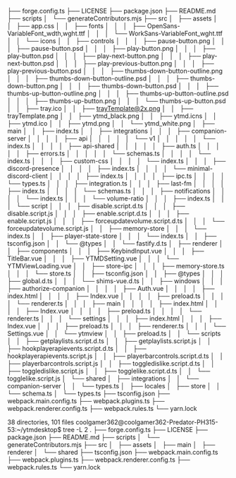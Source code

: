 ├── forge.config.ts
├── LICENSE
├── package.json
├── README.md
├── scripts
│   └── generateContributors.mjs
├── src
│   ├── assets
│   │   ├── app.css
│   │   ├── fonts
│   │   │   ├── OpenSans-VariableFont_wdth,wght.ttf
│   │   │   └── WorkSans-VariableFont_wght.ttf
│   │   └── icons
│   │       ├── controls
│   │       │   ├── pause-button.png
│   │       │   ├── pause-button.psd
│   │       │   ├── play-button.png
│   │       │   ├── play-button.psd
│   │       │   ├── play-next-button.png
│   │       │   ├── play-next-button.psd
│   │       │   ├── play-previous-button.png
│   │       │   ├── play-previous-button.psd
│   │       │   ├── thumbs-down-button-outline.png
│   │       │   ├── thumbs-down-button-outline.psd
│   │       │   ├── thumbs-down-button.png
│   │       │   ├── thumbs-down-button.psd
│   │       │   ├── thumbs-up-button-outline.png
│   │       │   ├── thumbs-up-button-outline.psd
│   │       │   ├── thumbs-up-button.png
│   │       │   └── thumbs-up-button.psd
│   │       ├── tray.ico
│   │       ├── trayTemplate@2x.png
│   │       ├── trayTemplate.png
│   │       ├── ytmd_black.png
│   │       ├── ytmd.icns
│   │       ├── ytmd.ico
│   │       ├── ytmd.png
│   │       └── ytmd_white.png
│   ├── main
│   │   ├── index.ts
│   │   ├── integrations
│   │   │   ├── companion-server
│   │   │   │   ├── api
│   │   │   │   │   └── v1
│   │   │   │   │       └── index.ts
│   │   │   │   ├── api-shared
│   │   │   │   │   ├── auth.ts
│   │   │   │   │   ├── errors.ts
│   │   │   │   │   └── schemas.ts
│   │   │   │   └── index.ts
│   │   │   ├── custom-css
│   │   │   │   └── index.ts
│   │   │   ├── discord-presence
│   │   │   │   ├── index.ts
│   │   │   │   └── minimal-discord-client
│   │   │   │       ├── index.ts
│   │   │   │       ├── ipc.ts
│   │   │   │       └── types.ts
│   │   │   ├── integration.ts
│   │   │   ├── last-fm
│   │   │   │   ├── index.ts
│   │   │   │   └── schemas.ts
│   │   │   ├── notifications
│   │   │   │   └── index.ts
│   │   │   └── volume-ratio
│   │   │       ├── index.ts
│   │   │       └── script
│   │   │           ├── disable.script.d.ts
│   │   │           ├── disable.script.js
│   │   │           ├── enable.script.d.ts
│   │   │           ├── enable.script.js
│   │   │           ├── forceupdatevolume.script.d.ts
│   │   │           └── forceupdatevolume.script.js
│   │   ├── memory-store
│   │   │   └── index.ts
│   │   ├── player-state-store
│   │   │   └── index.ts
│   │   ├── tsconfig.json
│   │   └── @types
│   │       └── fastify.d.ts
│   ├── renderer
│   │   ├── components
│   │   │   ├── KeybindInput.vue
│   │   │   ├── TitleBar.vue
│   │   │   ├── YTMDSetting.vue
│   │   │   └── YTMViewLoading.vue
│   │   ├── store-ipc
│   │   │   ├── memory-store.ts
│   │   │   └── store.ts
│   │   ├── tsconfig.json
│   │   ├── @types
│   │   │   ├── global.d.ts
│   │   │   └── shims-vue.d.ts
│   │   ├── windows
│   │   │   ├── authorize-companion
│   │   │   │   ├── Auth.vue
│   │   │   │   ├── index.html
│   │   │   │   ├── Index.vue
│   │   │   │   ├── preload.ts
│   │   │   │   └── renderer.ts
│   │   │   ├── main
│   │   │   │   ├── index.html
│   │   │   │   ├── Index.vue
│   │   │   │   ├── preload.ts
│   │   │   │   └── renderer.ts
│   │   │   └── settings
│   │   │       ├── index.html
│   │   │       ├── Index.vue
│   │   │       ├── preload.ts
│   │   │       ├── renderer.ts
│   │   │       └── Settings.vue
│   │   └── ytmview
│   │       ├── preload.ts
│   │       └── scripts
│   │           ├── getplaylists.script.d.ts
│   │           ├── getplaylists.script.js
│   │           ├── hookplayerapievents.script.d.ts
│   │           ├── hookplayerapievents.script.js
│   │           ├── playerbarcontrols.script.d.ts
│   │           ├── playerbarcontrols.script.js
│   │           ├── toggledislike.script.d.ts
│   │           ├── toggledislike.script.js
│   │           ├── togglelike.script.d.ts
│   │           └── togglelike.script.js
│   └── shared
│       ├── integrations
│       │   └── companion-server
│       │       └── types.ts
│       ├── locales
│       ├── store
│       │   └── schema.ts
│       └── types.ts
├── tsconfig.json
├── webpack.main.config.ts
├── webpack.plugins.ts
├── webpack.renderer.config.ts
├── webpack.rules.ts
└── yarn.lock

38 directories, 101 files
coolgamer362@coolgamer362-Predator-PH315-53:~/ytmdesktop$ tree -L 2
.
├── forge.config.ts
├── LICENSE
├── package.json
├── README.md
├── scripts
│   └── generateContributors.mjs
├── src
│   ├── assets
│   ├── main
│   ├── renderer
│   └── shared
├── tsconfig.json
├── webpack.main.config.ts
├── webpack.plugins.ts
├── webpack.renderer.config.ts
├── webpack.rules.ts
└── yarn.lock

